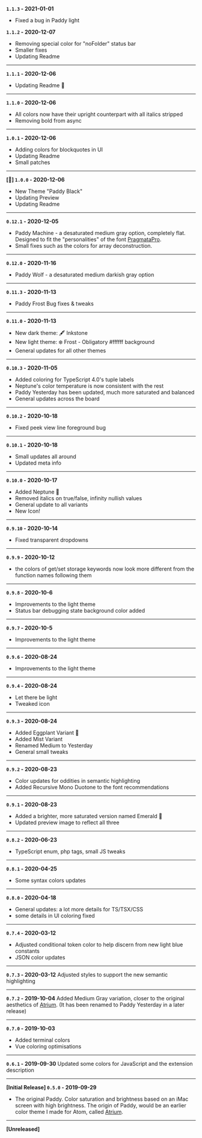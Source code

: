 **`1.1.3` - 2021-01-01**
- Fixed a bug in Paddy light

**`1.1.2` - 2020-12-07**
- Removing special color for "noFolder" status bar
- Smaller fixes
- Updating Readme

---
**`1.1.1` - 2020-12-06**
- Updating Readme 🎄

---

**`1.1.0` - 2020-12-06**
- All colors now have their upright counterpart with all italics stripped
- Removing bold from async

---

**`1.0.1` - 2020-12-06**
- Adding colors for blockquotes in UI
- Updating Readme
- Small patches

---

**[🎉] `1.0.0` - 2020-12-06**
- New Theme "Paddy Black"
- Updating Preview
- Updating Readme

---

**`0.12.1` - 2020-12-05**
- Paddy Machine - a desaturated medium gray option, completely flat. Designed to fit the "personalities" of the font [PragmataPro](https://fsd.it/shop/fonts/pragmatapro/).
- Small fixes such as the colors for array deconstruction.

---

**`0.12.0` - 2020-11-16**
- Paddy Wolf - a desaturated medium darkish gray option

---

**`0.11.3` - 2020-11-13**
- Paddy Frost Bug fixes & tweaks

---

**`0.11.0` - 2020-11-13**
- New dark theme: 🖋 Inkstone
- New light theme: ❄️ Frost - Obligatory #ffffff background
- General updates for all other themes

---

**`0.10.3` - 2020-11-05**
- Added coloring for TypeScript 4.0's tuple labels
- Neptune's color temperature is now consistent with the rest
- Paddy Yesterday has been updated, much more saturated and balanced
- General updates across the board

---

**`0.10.2` - 2020-10-18**
- Fixed peek view line foreground bug

---

**`0.10.1` - 2020-10-18**
- Small updates all around
- Updated meta info

---

**`0.10.0` - 2020-10-17**
- Added Neptune 🔵
- Removed italics on true/false, infinity nullish values
- General update to all variants
- New Icon!

---

**`0.9.10` - 2020-10-14**
- Fixed transparent dropdowns

---

**`0.9.9` - 2020-10-12**
- the colors of get/set storage keywords now look more different from the function names following them

---

**`0.9.8` - 2020-10-6**
- Improvements to the light theme
- Status bar debugging state background color added

---

**`0.9.7` - 2020-10-5**
- Improvements to the light theme

---

**`0.9.6` - 2020-08-24**
- Improvements to the light theme

---

**`0.9.4` - 2020-08-24**
- Let there be light
- Tweaked icon

---

**`0.9.3` - 2020-08-24**
- Added Eggplant Variant 🍆
- Added Mist Variant
- Renamed Medium to Yesterday
- General small tweaks

---

**`0.9.2` - 2020-08-23**
- Color updates for oddities in semantic highlighting
- Added Recursive Mono Duotone to the font recommendations

---

**`0.9.1` - 2020-08-23**
- Added a brighter, more saturated version named Emerald 🌲
- Updated preview image to reflect all three

---

**`0.8.2` - 2020-06-23**
- TypeScript enum, php tags, small JS tweaks

---

**`0.8.1` - 2020-04-25**
- Some syntax colors updates

---

**`0.8.0` - 2020-04-18**
- General updates: a lot more details for TS/TSX/CSS
- some details in UI coloring fixed

---

**`0.7.4` - 2020-03-12**
- Adjusted conditional token color to help discern from new light blue constants
- JSON color updates

---

**`0.7.3` - 2020-03-12**
Adjusted styles to support the new semantic highlighting

---

**`0.7.2` - 2019-10-04**
Added Medium Gray variation, closer to the original aesthetics of [Atrium](https://atom.io/themes/atrium-syntax). (It has been renamed to Paddy Yesterday in a later release)

---

**`0.7.0` - 2019-10-03**
- Added terminal colors
- Vue coloring optimisations

---

**`0.6.1` - 2019-09-30**
Updated some colors for JavaScript and the extension description

---

**[Initial Release] `0.5.0` - 2019-09-29**
- The original Paddy. Color saturation and brightness based on an iMac screen with high brightness. The origin of Paddy, would be an earlier color theme I made for Atom, called [Atrium](https://atom.io/themes/atrium-syntax).

---

**[Unreleased]**
